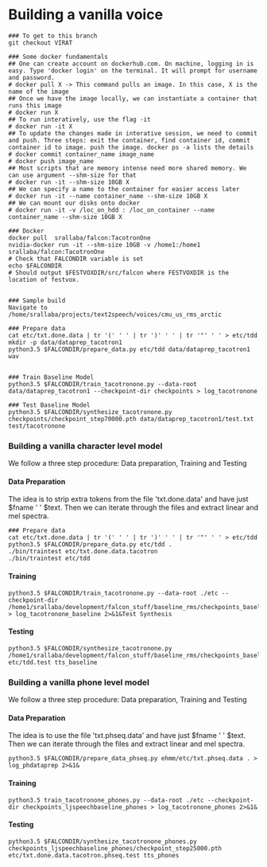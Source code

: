 # Building a vanilla voice

```text
### To get to this branch
git checkout VIRAT

### Some docker fundamentals
## One can create account on dockerhub.com. On machine, logging in is easy. Type 'docker login' on the terminal. It will prompt for username and password.
# docker pull X -> This command pulls an image. In this case, X is the name of the image
## Once we have the image locally, we can instantiate a container that runs this image
# docker run X
## To run interatively, use the flag -it
# docker run -it X
## To update the changes made in interative session, we need to commit and push. Three steps: exit the container, find container id, commit container id to image. push the image. docker ps -a lists the details
# docker commit container_name image_name
# docker push image_name
## Most scripts that are memory intense need more shared memory. We can use argument --shm-size for that
# docker run -it --shm-size 10GB X
## We can specify a name to the container for easier access later
# docker run -it --name container_name --shm-size 10GB X
## We can mount our disks onto docker
# docker run -it -v /loc_on_hdd : /loc_on_container --name container_name --shm-size 10GB X

### Docker
docker pull  srallaba/falcon:TacotronOne
nvidia-docker run -it --shm-size 10GB -v /home1:/home1  srallaba/falcon:TacotronOne
# Check that FALCONDIR variable is set
echo $FALCONDIR
# Should output $FESTVOXDIR/src/falcon where FESTVOXDIR is the location of festvox. 


### Sample build
Navigate to /home/srallaba/projects/text2speech/voices/cmu_us_rms_arctic

### Prepare data
cat etc/txt.done.data | tr '(' ' ' | tr ')' ' ' | tr '"' ' ' > etc/tdd
mkdir -p data/dataprep_tacotron1
python3.5 $FALCONDIR/prepare_data.py etc/tdd data/dataprep_tacotron1 wav


### Train Baseline Model
python3.5 $FALCONDIR/train_tacotronone.py --data-root data/dataprep_tacotron1 --checkpoint-dir checkpoints > log_tacotronone

### Test Baseline Model
python3.5 $FALCONDIR/synthesize_tacotronone.py checkpoints/checkpoint_step70000.pth data/dataprep_tacotron1/test.txt test/tacotronone
```

### Building a vanilla character level model

We follow a three step procedure: Data preparation, Training and Testing

#### Data Preparation

The idea is to strip extra tokens from the file 'txt.done.data' and have just $fname ' ' $text. Then we can iterate through the files and extract linear and mel spectra. 

```text
### Prepare data
cat etc/txt.done.data | tr '(' ' ' | tr ')' ' ' | tr '"' ' ' > etc/tdd
python3.5 $FALCONDIR/prepare_data.py etc/tdd .
./bin/traintest etc/txt.done.data.tacotron
./bin/traintest etc/tdd 
```

#### Training

```text
python3.5 $FALCONDIR/train_tacotronone.py --data-root ./etc --checkpoint-dir /home1/srallaba/development/falcon_stuff/baseline_rms/checkpoints_baseline > log_tacotronone_baseline 2>&1&Test Synthesis
```

#### Testing

```text
python3.5 $FALCONDIR/synthesize_tacotronone.py /home1/srallaba/development/falcon_stuff/baseline_rms/checkpoints_baseline/checkpoint_step10000.pth etc/tdd.test tts_baseline    
```

### Building a vanilla phone level model

We follow a three step procedure: Data preparation, Training and Testing

#### Data Preparation

The idea is to use the file 'txt.phseq.data' and have just $fname ' ' $text. Then we can iterate through the files and extract linear and mel spectra. 

```text
python3.5 $FALCONDIR/prepare_data_phseq.py ehmm/etc/txt.phseq.data . > log_phdataprep 2>&1&
```

#### Training

```text
python3.5 train_tacotronone_phones.py --data-root ./etc --checkpoint-dir checkpoints_ljspeechbaseline_phones > log_tacotronone_phones 2>&1&
```

#### Testing

```text
python3.5 $FALCONDIR/synthesize_tacotronone_phones.py checkpoints_ljspeechbaseline_phones/checkpoint_step25000.pth etc/txt.done.data.tacotron.phseq.test tts_phones
```

## 

